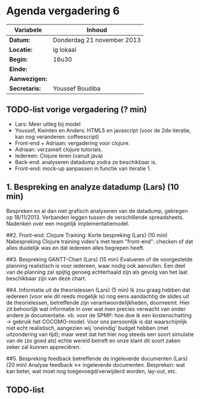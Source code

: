 # Agenda vergadering 6

Variabele		|Inhoud
---			|---
**Datum:**              |Donderdag 21 november 2013
**Locatie:**            |ig lokaal
**Begin:**              |16u30
**Einde:**              |
**Aanwezigen:**         |
**Secretaris:**         |Youssef Boudiba

## TODO-list vorige vergadering (? min)

* Lars: Meer uitleg bij model
* Youssef, Kwinten en Anders: HTML5 en javascript (voor de 2de iteratie, kan nog veranderen: coffeescript) 
* Front-end + Adriaan: vergadering voor clojure.
* Adriaan: verzamelt clojure tutorials.
* Iedereen: Clojure leren (vanuit java) 
* Back-end: analyseren datadump zodra ze beschikbaar is.
* Front-end: mock-up aanpassen in functie van iteratie 1.


## 1. Bespreking en analyze datadump (Lars) (10 min)

Bespreken en al dan niet grafisch analyseren van de datadump, gekregen op 18/11/2013. Verbanden leggen tussen de verschillende spreadsheets. Nadenken over een mogelijk implementatiemodel.

##2. Front-end: Clojure Training: Korte bespreking (Lars) (10 min)
Nabespreking Clojure training video's met team "front-end": checken of dat alles duidelijk was en dat iedereen alles begrepen heeft.

##3. Bespreking GANTT-Chart (Lars) (15 min)
Evalueren of de voorgestelde planning realistisch is voor iedereen, waar nodig ook aanvullen. Een deel van de planning zal spijtig genoeg achterhaald zijn als gevolg van het laat beschikbaar zijn van deze chart.

##4. Informatie uit de theorielessen (Lars) (5 min)
Ik zou graag hebben dat iedereen (voor wie dit reeds mogelijk is) nog eens aandachtig de slides uit de theorielessen, betreffende zijn verantwoordelijkheden, doorneemt. Hier zit behoorlijk wat informatie in over wat men precies verwacht van onder andere je documentatie. vb. voor de SPMP: hoe doe ik een kostenschatting -> gebruik het COCOMO-model. Voor ons persoonlijk is dat waarschijnlijk niet echt realistisch, aangezien wij 'oneindig' budget hebben (met uitzondering van tijd); maar weet dat het hier nog steeds een soort simulatie van de (zo goed als) echte wereld betreft en onze klant dit soort zaken zeker zal kunnen appreciëren.

##5. Bespreking feedback betreffende de ingeleverde documenten (Lars) (20 min)
Analyse feedback <-> ingeleverde documenten. Bespreken: wat kan beter, wat moet nog toegevoegd/verwijderd worden, lay-out, etc.


## TODO-list


